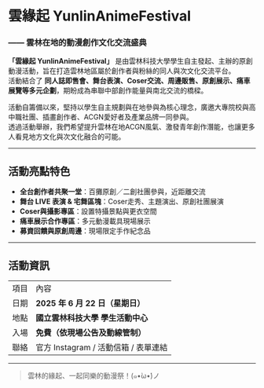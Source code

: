 # 雲緣起 YunlinAnimeFestival
### —— 雲林在地的動漫創作文化交流盛典

**「雲緣起 YunlinAnimeFestival」** 是由雲林科技大學學生自主發起、主辦的原創動漫活動，旨在打造雲林地區屬於創作者與粉絲的同人與次文化交流平台。  
活動結合了 **同人誌即售會、舞台表演、Coser交流、周邊販售、原創展示、痛車展覽等多元企劃**，期盼成為串聯中部創作能量與南北交流的橋樑。

活動自籌備以來，堅持以學生自主規劃與在地參與為核心理念，廣邀大專院校與高中職社團、插畫創作者、ACGN愛好者及產業品牌一同參與。  
透過活動舉辦，我們希望提升雲林在地ACGN風氣、激發青年創作潛能，也讓更多人看見地方文化與次文化融合的可能。

---

##  活動亮點特色

-  **全台創作者共聚一堂**：百攤原創／二創社團參與，近距離交流
-  **舞台 LIVE 表演 & 宅舞區塊**：Coser走秀、主題演出、原創社團展演
-  **Coser與攝影專區**：設置特攝景點與更衣空間
-  **痛車展示合作專區**：多元動漫載具現場展示
-  **募資回饋與原創周邊**：現場限定手作紀念品

---

##  活動資訊

|      |                                   |
|:----------:|---------------------------------------|
|項目|內容|
|日期| **2025 年 6 月 22 日（星期日）**      |
|  地點  | **國立雲林科技大學 學生活動中心**      |
|  入場  | **免費（依現場公告及動線管制）**        |
|  聯絡  | 官方 Instagram / 活動信箱 / 表單連結 |

---

>  雲林的緣起、一起同樂的動漫祭！(๑•̀ω•́)ノ
